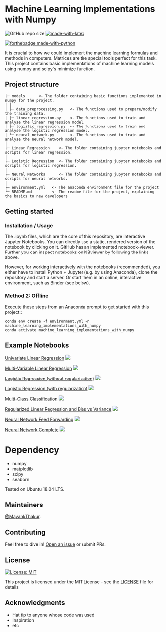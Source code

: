 # Machine Learning Implementations with Numpy
![GitHub repo size](https://img.shields.io/github/repo-size/Mr-MayankThakur/Machine-Learning-Implementations-with-Numpy)
[![made-with-latex](https://img.shields.io/badge/Made%20with-LaTeX-1f425f.svg)](https://www.latex-project.org/)

[![forthebadge made-with-python](http://ForTheBadge.com/images/badges/made-with-python.svg)](https://www.python.org/)


It is crucial to how we could implement the machine learning formulas and methods in computers. Matrices are the special tools perfect for this task. This project contains basic implementations of machine learning models using numpy and scipy's minimize function. 

Project structure
-----------------

    ├─ models      <- The folder containing basic functions implemented in numpy for the project.
    │ │
    │ ├─ data_preprocessing.py   <- The functions used to prepare/modify the training data.
    │ ├─ linear_regression.py    <- The functions used to train and analyse the linear regression model.
    │ ├─ logistic_regression.py  <- The functions used to train and analyse the logistic regression model.
    │ └─ neural_network.py       <- The functions used to train and analyse the neural network model.
    │
    ├─ Linear Regression    <- The folder containing jupyter notebooks and scripts for linear regression.
    │
    ├─ Logistic Regression  <- The folder containing jupyter notebooks and scripts for logistic regression.
    │
    ├─ Neural Networks      <- The folder containing jupyter notebooks and scripts for neural networks.
    │
    ├─ environment.yml   <- The anaconda environment file for the project
    └─ README.md         <- The readme file for the project, explaining the basics to new developers

Getting started
---------------

### Installation / Usage

The .ipynb files, which are the core of this repository, are interactive Jupyter Notebooks. You can directly use a static, rendered version of the notebook by clicking on it. GitHub has an implemented notebook-viewer.
Further you can inspect notebooks on NBviewer by following the links above.

However, for working interactively with the notebooks (recommended), you either have to install Python + Jupyter (e.g. by using Anaconda), clone the repository and start a server. Or start them in an online, interactive environment, such as Binder (see below).
### Method 2: Offline
Execute these steps from an Anaconda prompt to get started with this project::

    conda env create -f environment.yml -n machine_learning_implementations_with_numpy
    conda activate machine_learning_implementations_with_numpy

Example Notebooks
-----------------
<a href="Linear_Regression\Univariate Linear Regression.ipynb">Univariate Linear Regression</a>
[![](https://img.shields.io/badge/open%20with-nbviewer-green)](https://nbviewer.jupyter.org/github/Mr-MayankThakur/Machine-Learning-Implementations-with-Numpy/blob/master/Linear_Regression/Univariate%20Linear%20Regression.ipynb)

<a href="Linear_Regression\Multi-Variable Linear Regression.ipynb">Multi-Variable Linear Regression</a>
[![](https://img.shields.io/badge/open%20with-nbviewer-green)](https://nbviewer.jupyter.org/github/Mr-MayankThakur/Machine-Learning-Implementations-with-Numpy/blob/master/Linear_Regression/Multi-Variable%20Linear%20Regression.ipynb)

<a href="Logistic_Regression\Logistic Regression (without regularization).ipynb">Logistic Regression (without regularization)</a>
[![](https://img.shields.io/badge/open%20with-nbviewer-green)](https://nbviewer.jupyter.org/github/Mr-MayankThakur/Machine-Learning-Implementations-with-Numpy/blob/master/Logistic_Regression/Logistic%20Regression%20%28without%20Regularization%29.ipynb)

<a href="Logistic_Regression\Logistic Regression (with regularization).ipynb">Logistic Regression (with regularization)</a>
[![](https://img.shields.io/badge/open%20with-nbviewer-green)](https://nbviewer.jupyter.org/github/Mr-MayankThakur/Machine-Learning-Implementations-with-Numpy/blob/master/Logistic_Regression/Logistic%20Regression%20%28with%20regularization%29.ipynb)

<a href="Logistic_Regression\Multi-Class Classification.ipynb">Multi-Class Classification</a>
[![](https://img.shields.io/badge/open%20with-nbviewer-green)](https://nbviewer.jupyter.org/github/Mr-MayankThakur/Machine-Learning-Implementations-with-Numpy/blob/master/Logistic_Regression/Multi-Class%20Classification.ipynb)

<a href="Model Performance Evaluation/Regularized Linear Regression and Bias vs Variance.ipynb">Regularized Linear Regression and Bias vs Variance</a>
[![](https://img.shields.io/badge/open%20with-nbviewer-green)](https://nbviewer.jupyter.org/github/Mr-MayankThakur/Machine-Learning-Implementations-with-Numpy/blob/master/Model%20Performance%20Evaluation/Regularized%20Linear%20Regression%20and%20Bias%20vs%20Variance.ipynb)

<a href="Neural Networks/neural_network_feed_forwarding.ipynb">Neural Network Feed Forwarding</a>
[![](https://img.shields.io/badge/open%20with-nbviewer-green)](https://nbviewer.jupyter.org/github/Mr-MayankThakur/Machine-Learning-Implementations-with-Numpy/blob/master/Neural%20Networks/neural_network_feed_forwarding.ipynb)

<a href="Neural Networks/neural_network_complete.ipynb">Neural Network Complete</a>
[![](https://img.shields.io/badge/open%20with-nbviewer-green)](https://nbviewer.jupyter.org/github/Mr-MayankThakur/Machine-Learning-Implementations-with-Numpy/blob/master/Neural%20Networks/neural_network_complete.ipynb)


Dependency
==========

  * numpy
  * matplotlib
  * scipy
  * seaborn

Tested on Ubuntu 18.04 LTS.

## Maintainers
[@MayankThakur](https://github.com/Mr-MayankThakur).

## Contributing

Feel free to dive in! [Open an issue](https://github.com/Mr-MayankThakur/Machine-Learning-Implementations-with-Numpy/issues/new/choose) or submit PRs.

## License

[![License: MIT](https://img.shields.io/badge/License-MIT-yellow.svg)](https://opensource.org/licenses/MIT)

This project is licensed under the MIT License - see the [LICENSE](LICENSE) file for details

## Acknowledgments

* Hat tip to anyone whose code was used
* Inspiration
* etc
